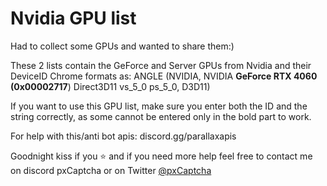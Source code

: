 <h1>Nvidia GPU list</h1>

Had to collect some GPUs and wanted to share them:)

These 2 lists contain the GeForce and Server GPUs from Nvidia and their DeviceID
Chrome formats as: ANGLE (NVIDIA, NVIDIA **GeForce RTX 4060 (0x00002717**) Direct3D11 vs_5_0 ps_5_0, D3D11)

If you want to use this GPU list, make sure you enter both the ID and the string correctly, as some cannot be entered only in the bold part to work.

For help with this/anti bot apis:
discord.gg/parallaxapis

Goodnight kiss if you ⭐ and if you need more help feel free to contact me on discord pxCaptcha or on Twitter [@pxCaptcha](https://twitter.com/pxCaptcha)
